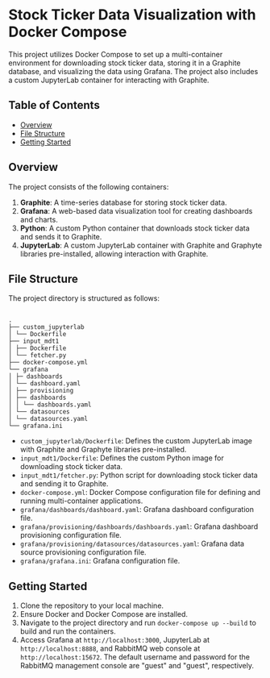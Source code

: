 # Stock Ticker Data Visualization with Docker Compose

This project utilizes Docker Compose to set up a multi-container environment for downloading stock ticker data, storing it in a Graphite database, and visualizing the data using Grafana. The project also includes a custom JupyterLab container for interacting with Graphite.

## Table of Contents

- [Overview](#overview)
- [File Structure](#file-structure)
- [Getting Started](#getting-started)

## Overview

The project consists of the following containers:

1. **Graphite**: A time-series database for storing stock ticker data.
2. **Grafana**: A web-based data visualization tool for creating dashboards and charts.
3. **Python**: A custom Python container that downloads stock ticker data and sends it to Graphite.
4. **JupyterLab**: A custom JupyterLab container with Graphite and Graphyte libraries pre-installed, allowing interaction with Graphite.

## File Structure

The project directory is structured as follows:

```

.
├── custom_jupyterlab
│ └── Dockerfile
├── input_mdt1
│ ├── Dockerfile
│ └── fetcher.py
├── docker-compose.yml
└── grafana
│ ├─ dashboards
│ └── dashboard.yaml
│ ├── provisioning
│ ├── dashboards
│ │ └── dashboards.yaml
│ └── datasources
│ └── datasources.yaml
└── grafana.ini

```


- `custom_jupyterlab/Dockerfile`: Defines the custom JupyterLab image with Graphite and Graphyte libraries pre-installed.
- `input_mdt1/Dockerfile`: Defines the custom Python image for downloading stock ticker data.
- `input_mdt1/fetcher.py`: Python script for downloading stock ticker data and sending it to Graphite.
- `docker-compose.yml`: Docker Compose configuration file for defining and running multi-container applications.
- `grafana/dashboards/dashboard.yaml`: Grafana dashboard configuration file.
- `grafana/provisioning/dashboards/dashboards.yaml`: Grafana dashboard provisioning configuration file.
- `grafana/provisioning/datasources/datasources.yaml`: Grafana data source provisioning configuration file.
- `grafana/grafana.ini`: Grafana configuration file.

## Getting Started

1. Clone the repository to your local machine.
2. Ensure Docker and Docker Compose are installed.
3. Navigate to the project directory and run `docker-compose up --build` to build and run the containers.
4. Access Grafana at `http://localhost:3000`, JupyterLab at `http://localhost:8888`, and RabbitMQ web console at `http://localhost:15672`. The default username and password for the RabbitMQ management console are "guest" and "guest", respectively.